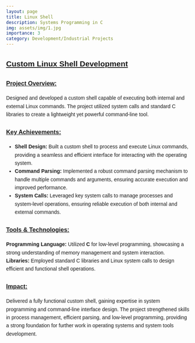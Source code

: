 ```yaml
---
layout: page
title: Linux Shell
description: Systems Programming in C
img: assets/img/1.jpg
importance: 3
category: Development/Industrial Projects
---
```


<div style="font-family: Arial, sans-serif; line-height: 1.6;">
  <h2 style="text-decoration: underline; font-weight: bold;">Custom Linux Shell Development</h2>
  
  <h3 style="text-decoration: underline; font-weight: bold;">Project Overview:</h3>
  <p>
    Designed and developed a custom shell capable of executing both internal and external Linux commands. 
    The project utilized system calls and standard C libraries to create a lightweight yet powerful command-line tool.
  </p>
  
  <h3 style="text-decoration: underline; font-weight: bold;">Key Achievements:</h3>
  <ul>
    <li>
      <b>Shell Design:</b> Built a custom shell to process and execute Linux commands, providing a seamless 
      and efficient interface for interacting with the operating system.
    </li>
    <li>
      <b>Command Parsing:</b> Implemented a robust command parsing mechanism to handle multiple commands 
      and arguments, ensuring accurate execution and improved performance.
    </li>
    <li>
      <b>System Calls:</b> Leveraged key system calls to manage processes and system-level operations, 
      ensuring reliable execution of both internal and external commands.
    </li>
  </ul>

  <h3 style="text-decoration: underline; font-weight: bold;">Tools & Technologies:</h3>
  <p>
    <b>Programming Language:</b> Utilized <b>C</b> for low-level programming, showcasing a strong understanding 
    of memory management and system interaction.<br>
    <b>Libraries:</b> Employed standard C libraries and Linux system calls to design efficient and functional shell operations.
  </p>

  <h3 style="text-decoration: underline; font-weight: bold;">Impact:</h3>
  <p>
    Delivered a fully functional custom shell, gaining expertise in system programming and command-line interface design. 
    The project strengthened skills in process management, efficient parsing, and low-level programming, providing 
    a strong foundation for further work in operating systems and system tools development.
  </p>
</div>



